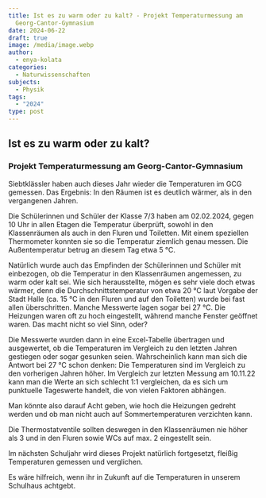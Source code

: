 ```yaml
---
title: Ist es zu warm oder zu kalt? - Projekt Temperaturmessung am
  Georg-Cantor-Gymnasium
date: 2024-06-22
draft: true
image: /media/image.webp
author:
  - enya-kolata
categories:
  - Naturwissenschaften
subjects:
  - Physik
tags:
  - "2024"
type: post
---
```

## Ist es zu warm oder zu kalt?

### Projekt Temperaturmessung am Georg-Cantor-Gymnasium

Siebtklässler haben auch dieses Jahr wieder die Temperaturen im GCG gemessen. Das Ergebnis: In den Räumen ist es deutlich wärmer, als in den vergangenen Jahren. 

Die Schülerinnen und Schüler der Klasse 7/3 haben am 02.02.2024, gegen 10 Uhr in allen Etagen die Temperatur überprüft, sowohl in den Klassenräumen als auch in den Fluren und Toiletten. Mit einem speziellen Thermometer konnten sie so die Temperatur ziemlich genau messen. Die Außentemperatur betrug an diesem Tag etwa 5 °C.

Natürlich wurde auch das Empfinden der Schülerinnen und Schüler mit einbezogen, ob die Temperatur in den Klassenräumen angemessen, zu warm oder kalt sei. Wie sich herausstellte, mögen es sehr viele doch etwas wärmer, denn die Durchschnittstemperatur von etwa 20 °C laut Vorgabe der Stadt Halle (ca. 15 °C in den Fluren und auf den Toiletten) wurde bei fast allen überschritten. Manche Messwerte lagen sogar bei 27 °C. Die Heizungen waren oft zu hoch eingestellt, während manche Fenster geöffnet waren. Das macht nicht so viel Sinn, oder? 

Die Messwerte wurden dann in eine Excel-Tabelle übertragen und ausgewertet, ob die Temperaturen im Vergleich zu den letzten Jahren gestiegen oder sogar gesunken seien. Wahrscheinlich kann man sich die Antwort bei 27 °C schon denken: Die Temperaturen sind im Vergleich zu den vorherigen Jahren höher. Im Vergleich zur letzten Messung am 10.11.22 kann man die Werte an sich schlecht 1:1 vergleichen, da es sich um punktuelle Tageswerte handelt, die von vielen Faktoren abhängen. 

Man könnte also darauf Acht geben, wie hoch die Heizungen gedreht werden und ob man nicht auch auf Sommertemperaturen verzichten kann.

Die Thermostatventile sollten deswegen in den Klassenräumen nie höher als 3 und in den Fluren sowie WCs auf max. 2 eingestellt sein.

Im nächsten Schuljahr wird dieses Projekt natürlich fortgesetzt, fleißig Temperaturen gemessen und verglichen.

Es wäre hilfreich, wenn ihr in Zukunft auf die Temperaturen in unserem Schulhaus achtgebt. 
